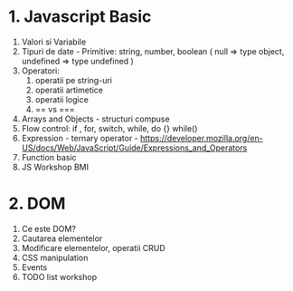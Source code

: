 # 1. Javascript Basic
1. Valori si Variabile
2. Tipuri de date - Primitive: string, number, boolean ( null => type object, undefined => type undefined )
3. Operatori:
    1. operatii pe string-uri 
    2. operatii artimetice
    3. operatii logice
    4. == vs ===
4. Arrays and Objects - structuri compuse
5. Flow control: if , for, switch, while, do {} while()
7. Expression - ternary operator - https://developer.mozilla.org/en-US/docs/Web/JavaScript/Guide/Expressions_and_Operators
6. Function basic
7. JS Workshop BMI

# 2. DOM 
1. Ce este DOM?
2. Cautarea elementelor
3. Modificare elementelor, operatii CRUD
4. CSS manipulation
5. Events
6. TODO list workshop
